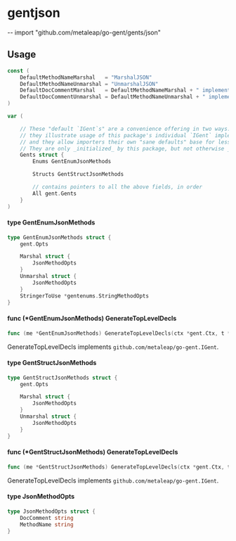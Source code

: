 # gentjson
--
    import "github.com/metaleap/go-gent/gents/json"


## Usage

```go
const (
	DefaultMethodNameMarshal   = "MarshalJSON"
	DefaultMethodNameUnmarshal = "UnmarshalJSON"
	DefaultDocCommentMarshal   = DefaultMethodNameMarshal + " implements the Go standard library's `encoding/json.Marshaler` interface."
	DefaultDocCommentUnmarshal = DefaultMethodNameUnmarshal + " implements the Go standard library's `encoding/json.Unmarshaler` interface."
)
```

```go
var (

	// These "default `IGent`s" are a convenience offering in two ways:
	// they illustrate usage of this package's individual `IGent` implementers' fields,
	// and they allow importers their own "sane defaults" base for less-noisy tweaking.
	// They are only _initialized_ by this package, but not otherwise _used_ by it.
	Gents struct {
		Enums GentEnumJsonMethods

		Structs GentStructJsonMethods

		// contains pointers to all the above fields, in order
		All gent.Gents
	}
)
```

#### type GentEnumJsonMethods

```go
type GentEnumJsonMethods struct {
	gent.Opts

	Marshal struct {
		JsonMethodOpts
	}
	Unmarshal struct {
		JsonMethodOpts
	}
	StringerToUse *gentenums.StringMethodOpts
}
```


#### func (*GentEnumJsonMethods) GenerateTopLevelDecls

```go
func (me *GentEnumJsonMethods) GenerateTopLevelDecls(ctx *gent.Ctx, t *gent.Type) (yield Syns)
```
GenerateTopLevelDecls implements `github.com/metaleap/go-gent.IGent`.

#### type GentStructJsonMethods

```go
type GentStructJsonMethods struct {
	gent.Opts

	Marshal struct {
		JsonMethodOpts
	}
	Unmarshal struct {
		JsonMethodOpts
	}
}
```


#### func (*GentStructJsonMethods) GenerateTopLevelDecls

```go
func (me *GentStructJsonMethods) GenerateTopLevelDecls(ctx *gent.Ctx, t *gent.Type) (yield Syns)
```
GenerateTopLevelDecls implements `github.com/metaleap/go-gent.IGent`.

#### type JsonMethodOpts

```go
type JsonMethodOpts struct {
	DocComment string
	MethodName string
}
```
